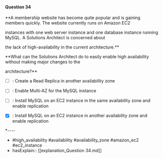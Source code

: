 #### Question  34

**A membership website has become quite popular and is gaining members quickly. The website currently runs on Amazon EC2

instances with one web server instance and one database instance running MySQL. A Solutions Architect is concerned about

the lack of high-availability in the current architecture.**

**What can the Solutions Architect do to easily enable high availability without making major changes to the

architecture?**

- [ ] :  Create a Read Replica in another availability zone

- [ ] :  Enable Multi-AZ for the MySQL instance

- [ ] :  Install MySQL on an EC2 instance in the same availability zone and enable replication

- [x] :  Install MySQL on an EC2 instance in another availability zone and enable replication

*----

- #high_availability #availability #availability_zone #amazon_ec2 #ec2_instance
- hasExplain:: [[explanation_Question  34.md]]
